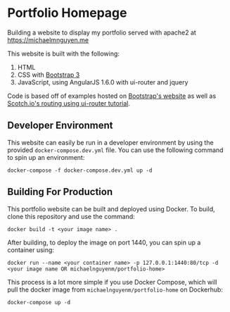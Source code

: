# Portfolio Homepage

Building a website to display my portfolio served with apache2 at https://michaelmnguyen.me

This website is built with the following:

1. HTML
2. CSS with [Bootstrap 3](http://getbootstrap.com/)
3. JavaScript, using AngularJS 1.6.0 with ui-router and jquery

Code is based off of examples hosted on [Bootstrap's website](http://getbootstrap.com/getting-started/#examples) as well as [Scotch.io's routing using ui-router tutorial](https://scotch.io/tutorials/angular-routing-using-ui-router).

## Developer Environment

This website can easily be run in a developer environment by using the provided `docker-compose.dev.yml` file. You can use the following command to spin up an environment:

```shell
docker-compose -f docker-compose.dev.yml up -d
```

## Building For Production

This portfolio website can be built and deployed using Docker. To build, clone this repository and use the command:

```shell
docker build -t <your image name> .
```

After building, to deploy the image on port 1440, you can spin up a container using:

```shell
docker run --name <your container name> -p 127.0.0.1:1440:80/tcp -d <your image name OR michaelnguyenm/portfolio-home>
```

This process is a lot more simple if you use Docker Compose, which will pull the docker image from `michaelnguyenm/portfolio-home` on Dockerhub:

```shell
docker-compose up -d
```
